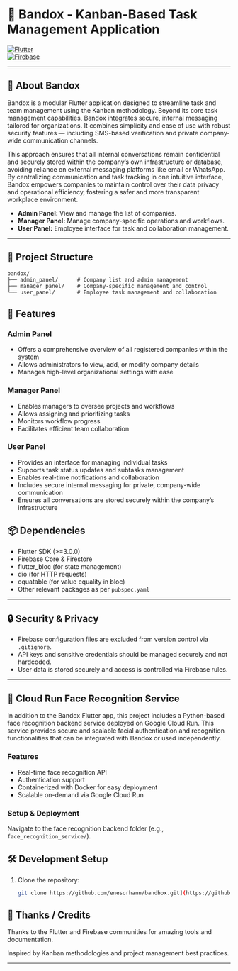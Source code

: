 # 🎯 Bandox - Kanban-Based Task Management Application

[![Flutter](https://img.shields.io/badge/Flutter-02569B?style=for-the-badge&logo=flutter&logoColor=white)](https://flutter.dev/)  
[![Firebase](https://img.shields.io/badge/Firebase-FFCA28?style=for-the-badge&logo=firebase&logoColor=black)](https://firebase.google.com/)

---

## 🚀 About Bandox

Bandox is a modular Flutter application designed to streamline task and team management using the Kanban methodology. Beyond its core task management capabilities, Bandox integrates secure, internal messaging tailored for organizations. It combines simplicity and ease of use with robust security features — including SMS-based verification and private company-wide communication channels.

This approach ensures that all internal conversations remain confidential and securely stored within the company’s own infrastructure or database, avoiding reliance on external messaging platforms like email or WhatsApp. By centralizing communication and task tracking in one intuitive interface, Bandox empowers companies to maintain control over their data privacy and operational efficiency, fostering a safer and more transparent workplace environment.



- **Admin Panel:** View and manage the list of companies.  
- **Manager Panel:** Manage company-specific operations and workflows.  
- **User Panel:** Employee interface for task and collaboration management.

---

## 📁 Project Structure

```plaintext
bandox/
├── admin_panel/      # Company list and admin management
├── manager_panel/    # Company-specific management and control
└── user_panel/       # Employee task management and collaboration
```
## 📱 Features

### Admin Panel

- Offers a comprehensive overview of all registered companies within the system  
- Allows administrators to view, add, or modify company details  
- Manages high-level organizational settings with ease  

### Manager Panel

- Enables managers to oversee projects and workflows  
- Allows assigning and prioritizing tasks  
- Monitors workflow progress  
- Facilitates efficient team collaboration  

### User Panel

- Provides an interface for managing individual tasks  
- Supports task status updates and subtasks management  
- Enables real-time notifications and collaboration  
- Includes secure internal messaging for private, company-wide communication  
- Ensures all conversations are stored securely within the company’s infrastructure  

## 📦 Dependencies

- Flutter SDK (>=3.0.0)  
- Firebase Core & Firestore  
- flutter_bloc (for state management)  
- dio (for HTTP requests)  
- equatable (for value equality in bloc)  
- Other relevant packages as per `pubspec.yaml`

---

## 🔒 Security & Privacy

- Firebase configuration files are excluded from version control via `.gitignore`.  
- API keys and sensitive credentials should be managed securely and not hardcoded.  
- User data is stored securely and access is controlled via Firebase rules.

---

## 🤖 Cloud Run Face Recognition Service

In addition to the Bandox Flutter app, this project includes a Python-based face recognition backend service deployed on Google Cloud Run. This service provides secure and scalable facial authentication and recognition functionalities that can be integrated with Bandox or used independently.

### Features

- Real-time face recognition API  
- Authentication support  
- Containerized with Docker for easy deployment  
- Scalable on-demand via Google Cloud Run  

### Setup & Deployment

Navigate to the face recognition backend folder (e.g., `face_recognition_service/`).  

## 🛠️ Development Setup

1. Clone the repository:  
   ```bash
   git clone https://github.com/enesorhann/bandbox.git](https://github.com/enesorhann/bandox.git


## 🙏 Thanks / Credits
Thanks to the Flutter and Firebase communities for amazing tools and documentation.

Inspired by Kanban methodologies and project management best practices.

---
